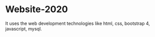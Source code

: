 # Website-2020
It uses the web development technologies like html, css, bootstrap 4, javascript, mysql.
